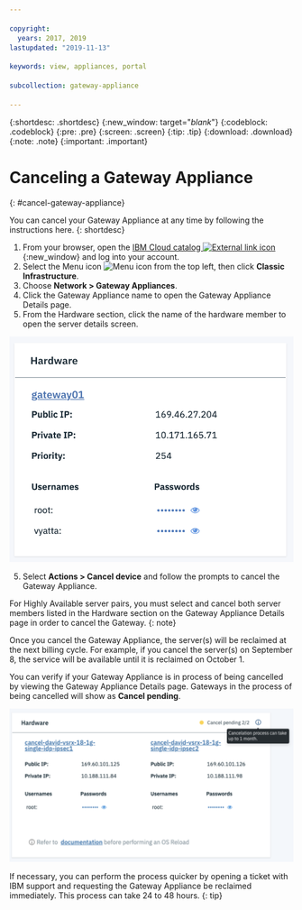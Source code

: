 ```yaml
---

copyright:
  years: 2017, 2019
lastupdated: "2019-11-13"

keywords: view, appliances, portal

subcollection: gateway-appliance

---
```


{:shortdesc: .shortdesc}
{:new_window: target="_blank_"}
{:codeblock: .codeblock}
{:pre: .pre}
{:screen: .screen}
{:tip: .tip}
{:download: .download}
{:note: .note}
{:important: .important}

# Canceling a Gateway Appliance
{: #cancel-gateway-appliance}

You can cancel your Gateway Appliance at any time by following the instructions here.
{: shortdesc}

1. From your browser, open the [IBM Cloud catalog ![External link icon](../../icons/launch-glyph.svg "External link icon")](https://cloud.ibm.com){:new_window} and log into your account.
2. Select the Menu icon ![Menu icon](../../icons/icon_hamburger.svg) from the top left, then click **Classic Infrastructure**.
3. Choose **Network > Gateway Appliances**.
4. Click the Gateway Appliance name to open the Gateway Appliance Details page.
5. From the Hardware section, click the name of the hardware member to open the server details screen.

  ![Cancel gateway](images/cancel-gateway.png "Cancel gateway")

5. Select **Actions > Cancel device** and follow the prompts to cancel the Gateway Appliance.

For Highly Available server pairs, you must select and cancel both server members listed in the Hardware section on the Gateway Appliance Details page in order to cancel the Gateway.
{: note}

Once you cancel the Gateway Appliance, the server(s) will be reclaimed at the next billing cycle. For example, if you cancel the server(s) on September 8, the service will be available until it is reclaimed on October 1.

You can verify if your Gateway Appliance is in process of being cancelled by viewing the Gateway Appliance Details page. Gateways in the process of being cancelled will show as **Cancel pending**.

  ![Cancel pending](images/cancel-pending.png "Cancel pending")

If necessary, you can perform the process quicker by opening a ticket with IBM support and requesting the Gateway Appliance be reclaimed immediately. This process can take 24 to 48 hours.
{: tip}
